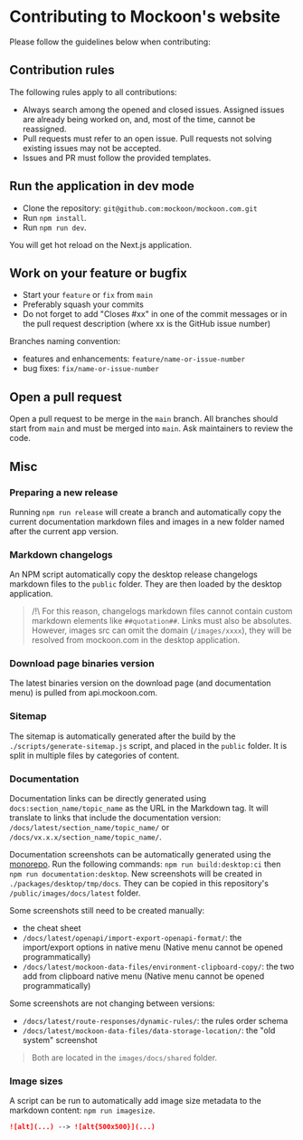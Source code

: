 # Contributing to Mockoon's website

Please follow the guidelines below when contributing:

## Contribution rules

The following rules apply to all contributions:

- Always search among the opened and closed issues. Assigned issues are already being worked on, and, most of the time, cannot be reassigned.
- Pull requests must refer to an open issue. Pull requests not solving existing issues may not be accepted.
- Issues and PR must follow the provided templates.

## Run the application in dev mode

- Clone the repository: `git@github.com:mockoon/mockoon.com.git`
- Run `npm install`.
- Run `npm run dev`.

You will get hot reload on the Next.js application.

## Work on your feature or bugfix

- Start your `feature` or `fix` from `main`
- Preferably squash your commits
- Do not forget to add "Closes #xx" in one of the commit messages or in the pull request description (where xx is the GitHub issue number)

Branches naming convention:

- features and enhancements: `feature/name-or-issue-number`
- bug fixes: `fix/name-or-issue-number`

## Open a pull request

Open a pull request to be merge in the `main` branch. All branches should start from `main` and must be merged into `main`.
Ask maintainers to review the code.

## Misc

### Preparing a new release

Running `npm run release` will create a branch and automatically copy the current documentation markdown files and images in a new folder named after the current app version.

### Markdown changelogs

An NPM script automatically copy the desktop release changelogs markdown files to the `public` folder. They are then loaded by the desktop application.

> /!\ For this reason, changelogs markdown files cannot contain custom markdown elements like `##quotation##`. Links must also be absolutes. However, images src can omit the domain (`/images/xxxx`), they will be resolved from mockoon.com in the desktop application.

### Download page binaries version

The latest binaries version on the download page (and documentation menu) is pulled from api.mockoon.com.

### Sitemap

The sitemap is automatically generated after the build by the `./scripts/generate-sitemap.js` script, and placed in the `public` folder.
It is split in multiple files by categories of content.

### Documentation

Documentation links can be directly generated using `docs:section_name/topic_name` as the URL in the Markdown tag. It will translate to links that include the documentation version: `/docs/latest/section_name/topic_name/` or `/docs/vx.x.x/section_name/topic_name/`.

Documentation screenshots can be automatically generated using the [monorepo](https://github.com/mockoon/mockoon).
Run the following commands: `npm run build:desktop:ci` then `npm run documentation:desktop`.
New screenshots will be created in `./packages/desktop/tmp/docs`. They can be copied in this repository's `/public/images/docs/latest` folder.

Some screenshots still need to be created manually:

- the cheat sheet
- `/docs/latest/openapi/import-export-openapi-format/`: the import/export options in native menu (Native menu cannot be opened programmatically)
- `/docs/latest/mockoon-data-files/environment-clipboard-copy/`: the two add from clipboard native menu (Native menu cannot be opened programmatically)

Some screenshots are not changing between versions:

- `/docs/latest/route-responses/dynamic-rules/`: the rules order schema
- `/docs/latest/mockoon-data-files/data-storage-location/`: the "old system" screenshot

> Both are located in the `images/docs/shared` folder.

### Image sizes

A script can be run to automatically add image size metadata to the markdown content: `npm run imagesize`.

```markdown
![alt](...) --> ![alt{500x500}](...)
```
